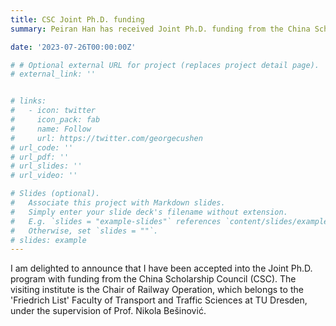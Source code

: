 ```yaml
---
title: CSC Joint Ph.D. funding
summary: Peiran Han has received Joint Ph.D. funding from the China Scholarship Council (CSC)

date: '2023-07-26T00:00:00Z'

# # Optional external URL for project (replaces project detail page).
# external_link: ''


# links:
#   - icon: twitter
#     icon_pack: fab
#     name: Follow
#     url: https://twitter.com/georgecushen
# url_code: ''
# url_pdf: ''
# url_slides: ''
# url_video: ''

# Slides (optional).
#   Associate this project with Markdown slides.
#   Simply enter your slide deck's filename without extension.
#   E.g. `slides = "example-slides"` references `content/slides/example-slides.md`.
#   Otherwise, set `slides = ""`.
# slides: example
---
```


I am delighted to announce that I have been accepted into the Joint Ph.D. program with funding from the China Scholarship Council (CSC). The visiting institute is the Chair of Railway Operation, which belongs to the 'Friedrich List' Faculty of Transport and Traffic Sciences at TU Dresden, under the supervision of Prof. Nikola Bešinović.

